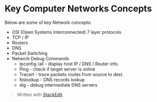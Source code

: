 
# Key Computer Networks Concepts

Below are some of key Network concepts:

 - OSI (Open Systems Interconnected) 7 layer protocols
 - TCP / IP
 - Routers
 - DNS
 - Packet Switching
 - Network Debug Commands
	 - Ipconfig /all - display host IP / DNS / Router info.
	 - Ping - check if target server is online
	 - Tracert - trace packets routes from source to dest.
	 - Nslookup - DNS records lookup
	 - dig - debug intermediate DNS servers

> Written with [StackEdit](https://stackedit.io/).
<!--stackedit_data:
eyJoaXN0b3J5IjpbLTQxNDY2NDQ4NiwxNzg5NzIzMjc0XX0=
-->